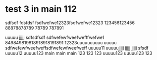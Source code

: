 # test 3 in main 112
sdfsdf
fdsfdsf
fsdfwefwe12323fsdfwefwe12323
123456123456
88878878789
78789
787891

uuuuu
jjjjj
sdfsdfsdf
sdfwefewfweefwefffwefwe1
849849819818918918191891
12323uuuuuuuuuu
uuuuu
sdfwefewfweefweffsdfwefewfweefweff
uuuuu11
uuuuujjjjj
jjjjj
jjjjj sfsdf
uuuuu12
uuuuu123  main   main   main 
123
123
123
uuuuu123
uuuuu123
123
